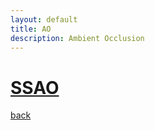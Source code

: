 ```yaml
---
layout: default
title: AO
description: Ambient Occlusion
---
```


# [SSAO](./SSAO.md)

[back](./../)